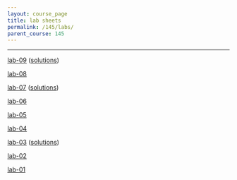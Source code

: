 ```yaml
---
layout: course_page
title: lab sheets
permalink: /145/labs/
parent_course: 145
---
```


----
[lab-09](/145/lab09) ([solutions](/145/lab09-sols/))

[lab-08](/145/lab08)

[lab-07](/145/lab07) ([solutions](/145/lab07-sols/))

[lab-06](/145/lab06)

[lab-05](/145/lab05)

[lab-04](/145/lab04)

[lab-03](/145/lab03) ([solutions](/145/lab03-sols/))

[lab-02](/145/lab02)

[lab-01](/145/lab01)
